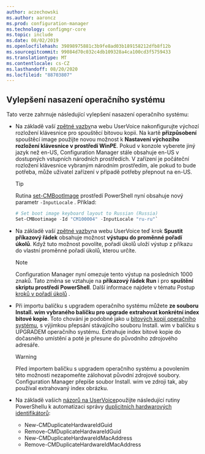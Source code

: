 ```yaml
---
author: aczechowski
ms.author: aaroncz
ms.prod: configuration-manager
ms.technology: configmgr-core
ms.topic: include
ms.date: 08/02/2019
ms.openlocfilehash: 39898975881c3b9fe8ad03b189158212dfb8f12b
ms.sourcegitcommit: 99084d70c032c4db109328a4ca100cd3f5759433
ms.translationtype: MT
ms.contentlocale: cs-CZ
ms.lasthandoff: 08/20/2020
ms.locfileid: "88703807"
---
```

## <a name="improvements-to-os-deployment"></a><a name="bkmk_osd"></a> Vylepšení nasazení operačního systému

Tato verze zahrnuje následující vylepšení nasazení operačního systému:

- Na základě vaší [zpětné vazby](https://configurationmanager.uservoice.com/forums/300492-ideas/suggestions/35370691-ability-to-specify-the-keyboard-layout-in-the-boot)na webu UserVoice nakonfigurujte výchozí rozložení klávesnice pro spouštěcí bitovou kopii. Na kartě **přizpůsobení** spouštěcí image použijte novou možnost k **Nastavení výchozího rozložení klávesnice v prostředí WinPE**. Pokud v konzole vyberete jiný jazyk než en-US, Configuration Manager stále obsahuje en-US v dostupných vstupních národních prostředích. V zařízení je počáteční rozložení klávesnice vybraným národním prostředím, ale pokud to bude potřeba, může uživatel zařízení v případě potřeby přepnout na en-US.<!-- 4910348 -->

    > [!Tip]
    > Rutina [set-CMBootImage](/powershell/module/configurationmanager/set-cmbootimage?view=sccm-ps) prostředí PowerShell nyní obsahuje nový parametr `-InputLocale` . Příklad:
    >
    > ```PowerShell
    > # Set boot image keyboard layout to Russian (Russia)
    > Set-CMBootimage -Id "CM100004" -InputLocale "ru-ru"`
    > ```

- Na základě vaší [zpětné vazby](https://configurationmanager.uservoice.com/forums/300492-ideas/suggestions/37927843-store-output-of-run-command-line-to-tsenv-with-ru)na webu UserVoice teď krok **Spustit příkazový řádek** obsahuje možnost **výstupu do proměnné pořadí úkolů**. Když tuto možnost povolíte, pořadí úkolů uloží výstup z příkazu do vlastní proměnné pořadí úkolů, kterou určíte.<!-- 4798352  -->

    > [!Note]  
    > Configuration Manager nyní omezuje tento výstup na posledních 1000 znaků. Tato změna se vztahuje na **příkazový řádek Run** i pro **spuštění skriptu prostředí PowerShell**. Další informace najdete v tématu Postup [kroků v pořadí úkolů](../../../../../osd/understand/task-sequence-steps.md) .

- Při importu balíčku s upgradem operačního systému můžete **ze souboru Install. wim vybraného balíčku pro upgrade extrahovat konkrétní index bitové kopie**. Toto chování je podobné jako u [bitových kopií operačního systému](../../../../../osd/get-started/manage-operating-system-images.md#BKMK_AddOSImages), s výjimkou přepsání stávajícího souboru Install. wim v balíčku s UPGRADEM operačního systému. Extrahuje index bitové kopie do dočasného umístění a poté je přesune do původního zdrojového adresáře.<!-- 4931110 -->

    > [!Warning]  
    > Před importem balíčku s upgradem operačního systému a povolením této možnosti nezapomeňte zálohovat původní zdrojové soubory. Configuration Manager přepíše soubor Install. wim ve zdroji tak, aby používal extrahovaný index obrázku.

- Na základě vašich [názorů na UserVoice](https://configurationmanager.uservoice.com/forums/300492-ideas/suggestions/18509686-create-a-powershell-cmdlet-too-add-edit-remove-dup)použijte následující rutiny PowerShellu k automatizaci správy [duplicitních hardwarových identifikátorů](../../../../../osd/deploy-use/use-pxe-to-deploy-windows-over-the-network.md#manage-duplicate-hardware-identifiers):<!-- 4852819 -->
    - New-CMDuplicateHardwareIdGuid
    - Remove-CMDuplicateHardwareIdGuid
    - New-CMDuplicateHardwareIdMacAddress
    - Remove-CMDuplicateHardwareIdMacAddress